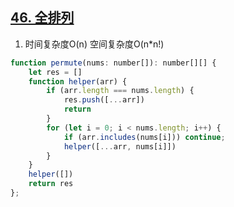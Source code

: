 ## [46. 全排列](https://leetcode-cn.com/problems/permutations/)

1. 时间复杂度O(n) 空间复杂度O(n*n!)
```js
function permute(nums: number[]): number[][] {
    let res = []
    function helper(arr) {
        if (arr.length === nums.length) {
            res.push([...arr])
            return
        }
        for (let i = 0; i < nums.length; i++) {
            if (arr.includes(nums[i])) continue;
            helper([...arr, nums[i]])
        }
    }
    helper([])
    return res
};
```